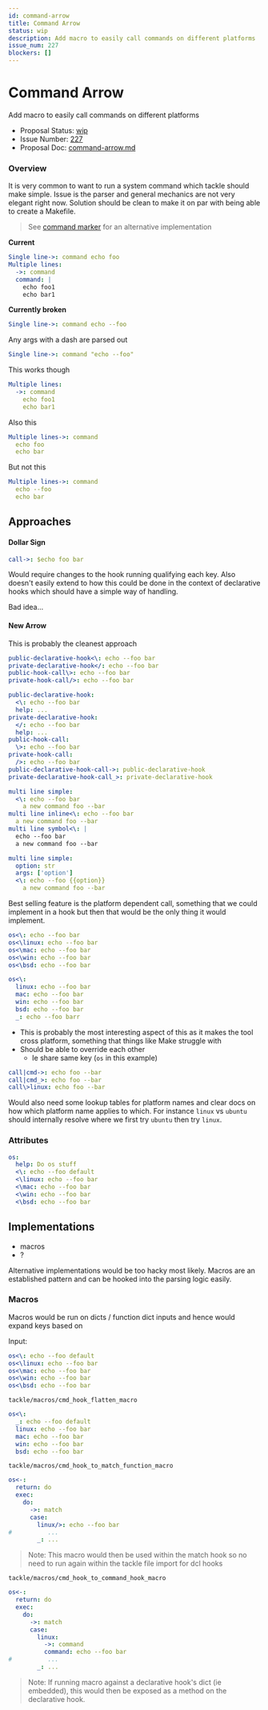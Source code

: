```yaml
---
id: command-arrow
title: Command Arrow
status: wip
description: Add macro to easily call commands on different platforms
issue_num: 227
blockers: []
---
```

[//]: # (--start-header--DO NOT MODIFY)

# Command Arrow

Add macro to easily call commands on different platforms

- Proposal Status: [wip](README.md#status)
- Issue Number: [227](https://github.com/sudoblockio/tackle/issue/227)
- Proposal Doc: [command-arrow.md](https://github.com/sudoblockio/tackle/blob/main/proposals/command-arrow.md)

### Overview
[//]: # (--end-header--start-body--MODIFY)

It is very common to want to run a system command which tackle should make simple. Issue is the parser and general mechanics are not very elegant right now. Solution should be clean to make it on par with being able to create a Makefile.

> See [command marker](./command-marker.md) for an alternative implementation

**Current**

```yaml
Single line->: command echo foo
Multiple lines:
  ->: command
  command: |
    echo foo1
    echo bar1
```

**Currently broken**

```yaml
Single line->: command echo --foo
```
Any args with a dash are parsed out

```yaml
Single line->: command "echo --foo"
```
This works though

```yaml
Multiple lines:
  ->: command
    echo foo1
    echo bar1
```

Also this
```yaml
Multiple lines->: command
  echo foo
  echo bar
```

But not this
```yaml
Multiple lines->: command
  echo --foo
  echo bar
```

## Approaches

#### Dollar Sign  

```yaml
call->: $echo foo bar
```

Would require changes to the hook running qualifying each key. Also doesn't easily extend to how this could be done in the context of declarative hooks which should have a simple way of handling.

Bad idea...

#### New Arrow

This is probably the cleanest approach

```yaml
public-declarative-hook<\: echo --foo bar
private-declarative-hook</: echo --foo bar
public-hook-call\>: echo --foo bar
private-hook-call/>: echo --foo bar
```

```yaml
public-declarative-hook:
  <\: echo --foo bar
  help: ...
private-declarative-hook:
  </: echo --foo bar
  help: ...
public-hook-call:
  \>: echo --foo bar
private-hook-call:
  />: echo --foo bar
public-declarative-hook-call->: public-declarative-hook
private-declarative-hook-call_>: private-declarative-hook
```

```yaml
multi line simple:
  <\: echo --foo bar
    a new command foo --bar
multi line inline<\: echo --foo bar
  a new command foo --bar
multi line symbol<\: |
  echo --foo bar
  a new command foo --bar
```

```yaml
multi line simple:
  option: str
  args: ['option']
  <\: echo --foo {{option}}
    a new command foo --bar
```

Best selling feature is the platform dependent call, something that we could implement in a hook but then that would be the only thing it would implement.


```yaml
os<\: echo --foo bar
os<\linux: echo --foo bar
os<\mac: echo --foo bar
os<\win: echo --foo bar
os<\bsd: echo --foo bar
```

```yaml
os<\:
  linux: echo --foo bar
  mac: echo --foo bar
  win: echo --foo bar
  bsd: echo --foo bar
  _: echo --foo barr
```

- This is probably the most interesting aspect of this as it makes the tool cross platform, something that things like Make struggle with  
- Should be able to override each other
  - Ie share same key (`os` in this example)

```yaml
call|cmd->: echo foo --bar  
call|cmd_>: echo foo --bar
call\>linux: echo foo --bar
```

Would also need some lookup tables for platform names and clear docs on how which platform name applies to which. For instance `linux` vs `ubuntu` should internally resolve where we first try `ubuntu` then try `linux`.

### Attributes

```yaml
os:
  help: Do os stuff
  <\: echo --foo default  
  <\linux: echo --foo bar
  <\mac: echo --foo bar
  <\win: echo --foo bar
  <\bsd: echo --foo bar
```


## Implementations

- macros
- ?

Alternative implementations would be too hacky most likely. Macros are an established pattern and can be hooked into the parsing logic easily.

### Macros

Macros would be run on dicts / function dict inputs and hence would expand keys based on

Input:

```yaml
os<\: echo --foo default
os<\linux: echo --foo bar
os<\mac: echo --foo bar
os<\win: echo --foo bar
os<\bsd: echo --foo bar
```

`tackle/macros/cmd_hook_flatten_macro`

```yaml
os<\:
  _: echo --foo default
  linux: echo --foo bar
  mac: echo --foo bar
  win: echo --foo bar
  bsd: echo --foo bar
```

`tackle/macros/cmd_hook_to_match_function_macro`

```yaml
os<-:
  return: do
  exec:
    do:
      ->: match
      case:
        linux/>: echo --foo bar
#          ...
        _: ...
```

> Note: This macro would then be used within the match hook so no need to run again within the tackle file import for dcl hooks

`tackle/macros/cmd_hook_to_command_hook_macro`

```yaml
os<-:
  return: do
  exec:
    do:
      ->: match
      case:
        linux:
          ->: command
          command: echo --foo bar
#          ...
        _: ...
```

> Note: If running macro against a declarative hook's dict (ie embedded), this would then be exposed as a method on the declarative hook.
